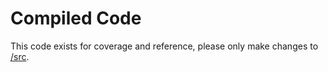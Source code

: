 # Compiled Code

This code exists for coverage and reference, please only make changes to [/src](/src).

